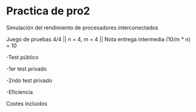 # Practica de pro2
Simulación del rendimiento de procesadores interconectados

Juego de pruebas 4/4 || n = 4, m = 4 || Nota entrega intermedia (10/m * n) = 10

-Test público

-1er test privado

-2ndo test privado

-Eficiencia

Costes incluidos
